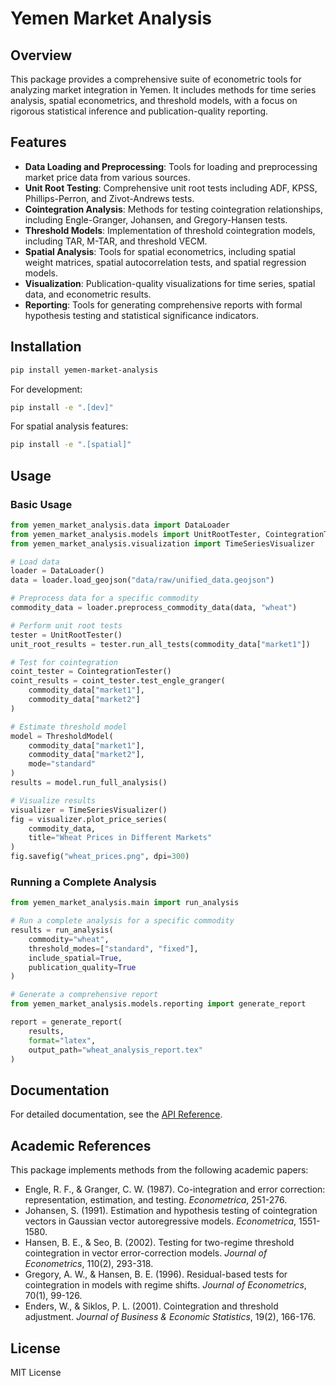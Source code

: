 # Yemen Market Analysis

## Overview

This package provides a comprehensive suite of econometric tools for analyzing market integration in Yemen. It includes methods for time series analysis, spatial econometrics, and threshold models, with a focus on rigorous statistical inference and publication-quality reporting.

## Features

- **Data Loading and Preprocessing**: Tools for loading and preprocessing market price data from various sources.
- **Unit Root Testing**: Comprehensive unit root tests including ADF, KPSS, Phillips-Perron, and Zivot-Andrews tests.
- **Cointegration Analysis**: Methods for testing cointegration relationships, including Engle-Granger, Johansen, and Gregory-Hansen tests.
- **Threshold Models**: Implementation of threshold cointegration models, including TAR, M-TAR, and threshold VECM.
- **Spatial Analysis**: Tools for spatial econometrics, including spatial weight matrices, spatial autocorrelation tests, and spatial regression models.
- **Visualization**: Publication-quality visualizations for time series, spatial data, and econometric results.
- **Reporting**: Tools for generating comprehensive reports with formal hypothesis testing and statistical significance indicators.

## Installation

```bash
pip install yemen-market-analysis
```

For development:

```bash
pip install -e ".[dev]"
```

For spatial analysis features:

```bash
pip install -e ".[spatial]"
```

## Usage

### Basic Usage

```python
from yemen_market_analysis.data import DataLoader
from yemen_market_analysis.models import UnitRootTester, CointegrationTester, ThresholdModel
from yemen_market_analysis.visualization import TimeSeriesVisualizer

# Load data
loader = DataLoader()
data = loader.load_geojson("data/raw/unified_data.geojson")

# Preprocess data for a specific commodity
commodity_data = loader.preprocess_commodity_data(data, "wheat")

# Perform unit root tests
tester = UnitRootTester()
unit_root_results = tester.run_all_tests(commodity_data["market1"])

# Test for cointegration
coint_tester = CointegrationTester()
coint_results = coint_tester.test_engle_granger(
    commodity_data["market1"], 
    commodity_data["market2"]
)

# Estimate threshold model
model = ThresholdModel(
    commodity_data["market1"],
    commodity_data["market2"],
    mode="standard"
)
results = model.run_full_analysis()

# Visualize results
visualizer = TimeSeriesVisualizer()
fig = visualizer.plot_price_series(
    commodity_data,
    title="Wheat Prices in Different Markets"
)
fig.savefig("wheat_prices.png", dpi=300)
```

### Running a Complete Analysis

```python
from yemen_market_analysis.main import run_analysis

# Run a complete analysis for a specific commodity
results = run_analysis(
    commodity="wheat",
    threshold_modes=["standard", "fixed"],
    include_spatial=True,
    publication_quality=True
)

# Generate a comprehensive report
from yemen_market_analysis.models.reporting import generate_report

report = generate_report(
    results,
    format="latex",
    output_path="wheat_analysis_report.tex"
)
```

## Documentation

For detailed documentation, see the [API Reference](https://yemen-market-analysis.readthedocs.io/).

## Academic References

This package implements methods from the following academic papers:

- Engle, R. F., & Granger, C. W. (1987). Co-integration and error correction: representation, estimation, and testing. *Econometrica*, 251-276.
- Johansen, S. (1991). Estimation and hypothesis testing of cointegration vectors in Gaussian vector autoregressive models. *Econometrica*, 1551-1580.
- Hansen, B. E., & Seo, B. (2002). Testing for two-regime threshold cointegration in vector error-correction models. *Journal of Econometrics*, 110(2), 293-318.
- Gregory, A. W., & Hansen, B. E. (1996). Residual-based tests for cointegration in models with regime shifts. *Journal of Econometrics*, 70(1), 99-126.
- Enders, W., & Siklos, P. L. (2001). Cointegration and threshold adjustment. *Journal of Business & Economic Statistics*, 19(2), 166-176.

## License

MIT License
